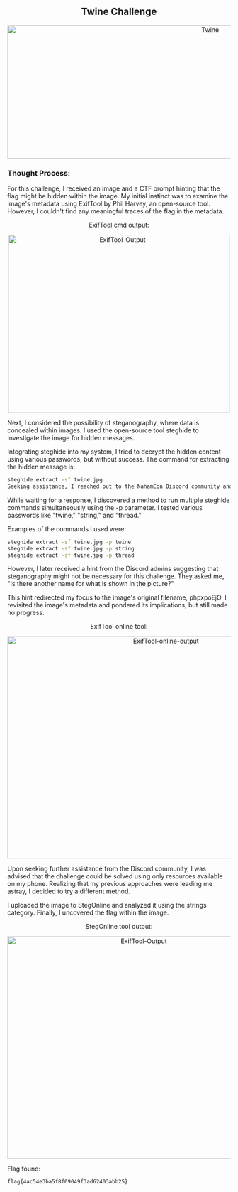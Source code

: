 <h2 align="center"><strong>Twine Challenge</strong></h2>
<p align="center">
  <img src="https://imgur.com/S1mB3Gs.png" alt="Twine" width="900" height="300"/>
</p>

### Thought Process:
For this challenge, I received an image and a CTF prompt hinting that the flag might be hidden within the image. My initial instinct was to examine the image's metadata using ExifTool by Phil Harvey, an open-source tool. However, I couldn't find any meaningful traces of the flag in the metadata.

<p align="center">ExifTool cmd output:</p>
<p align="center">
  <img src="https://imgur.com/jKsCtDi.png" alt="ExifTool-Output" width="500" height="400"/>
</p>

Next, I considered the possibility of steganography, where data is concealed within images. I used the open-source tool steghide to investigate the image for hidden messages.

Integrating steghide into my system, I tried to decrypt the hidden content using various passwords, but without success. The command for extracting the hidden message is:

```sh
steghide extract -sf twine.jpg
Seeking assistance, I reached out to the NahamCon Discord community and opened a ticket for help.
```

While waiting for a response, I discovered a method to run multiple steghide commands simultaneously using the -p parameter. I tested various passwords like "twine," "string," and "thread."

Examples of the commands I used were:

```sh
steghide extract -sf twine.jpg -p twine
steghide extract -sf twine.jpg -p string
steghide extract -sf twine.jpg -p thread
```

However, I later received a hint from the Discord admins suggesting that steganography might not be necessary for this challenge. They asked me, "Is there another name for what is shown in the picture?"

This hint redirected my focus to the image's original filename, phpxpoEjO. I revisited the image's metadata and pondered its implications, but still made no progress.

<p align="center">ExifTool online tool:</p>
<p align="center">
  <img src="https://imgur.com/QGr4OLj.png" alt="ExifTool-online-output" width="700" height="500"/>
</p>

Upon seeking further assistance from the Discord community, I was advised that the challenge could be solved using only resources available on my phone. Realizing that my previous approaches were leading me astray, I decided to try a different method.

I uploaded the image to StegOnline and analyzed it using the strings category. Finally, I uncovered the flag within the image.

<p align="center">StegOnline tool output:</p>
<p align="center">
  <img src="https://imgur.com/YiCfc8p.png" alt="ExifTool-Output" width="600" height="500"/>
</p>

Flag found: 
```
flag{4ac54e3ba5f8f09049f3ad62403abb25}
```
